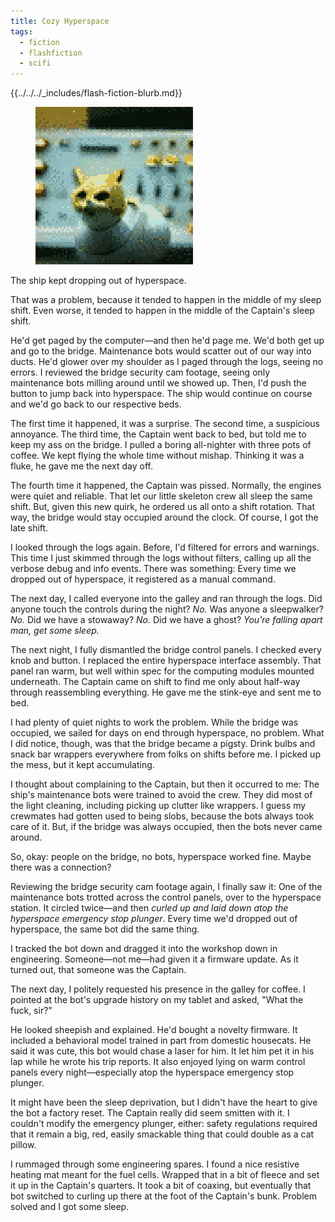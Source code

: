 ```yaml
---
title: Cozy Hyperspace
tags:
  - fiction
  - flashfiction
  - scifi
---
```


{{../../../_includes/flash-fiction-blurb.md}}

<!--more-->

<figure class="wide"><img src="./cover.png" /></figure>

The ship kept dropping out of hyperspace.

That was a problem, because it tended to happen in the middle of my sleep shift. Even worse, it tended to happen in the middle of the Captain's sleep shift.

He'd get paged by the computer—and then he'd page me. We'd both get up and go to the bridge. Maintenance bots would scatter out of our way into ducts. He'd glower over my shoulder as I paged through the logs, seeing no errors. I reviewed the bridge security cam footage, seeing only maintenance bots milling around until we showed up. Then, I'd push the button to jump back into hyperspace. The ship would continue on course and we'd go back to our respective beds.

The first time it happened, it was a surprise. The second time, a suspicious annoyance. The third time, the Captain went back to bed, but told me to keep my ass on the bridge. I pulled a boring all-nighter with three pots of coffee. We kept flying the whole time without mishap. Thinking it was a fluke, he gave me the next day off.

The fourth time it happened, the Captain was pissed. Normally, the engines were quiet and reliable. That let our little skeleton crew all sleep the same shift. But, given this new quirk, he ordered us all onto a shift rotation. That way, the bridge would stay occupied around the clock. Of course, I got the late shift.

I looked through the logs again. Before, I'd filtered for errors and warnings. This time I just skimmed through the logs without filters, calling up all the verbose debug and info events. There was something: Every time we dropped out of hyperspace, it registered as a manual command.

The next day, I called everyone into the galley and ran through the logs. Did anyone touch the controls during the night? *No.* Was anyone a sleepwalker? *No.* Did we have a stowaway? *No.* Did we have a ghost? *You're falling apart man, get some sleep.*

The next night, I fully dismantled the bridge control panels. I checked every knob and button. I replaced the entire hyperspace interface assembly. That panel ran warm, but well within spec for the computing modules mounted underneath. The Captain came on shift to find me only about half-way through reassembling everything. He gave me the stink-eye and sent me to bed.

I had plenty of quiet nights to work the problem. While the bridge was occupied, we sailed for days on end through hyperspace, no problem. What I did notice, though, was that the bridge became a pigsty. Drink bulbs and snack bar wrappers everywhere from folks on shifts before me. I picked up the mess, but it kept accumulating.

I thought about complaining to the Captain, but then it occurred to me: The ship's maintenance bots were trained to avoid the crew. They did most of the light cleaning, including picking up clutter like wrappers. I guess my crewmates had gotten used to being slobs, because the bots always took care of it. But, if the bridge was always occupied, then the bots never came around.

So, okay: people on the bridge, no bots, hyperspace worked fine. Maybe there was a connection?

Reviewing the bridge security cam footage again, I finally saw it: One of the maintenance bots trotted across the control panels, over to the hyperspace station. It circled twice—and then *curled up and laid down atop the hyperspace emergency stop plunger*. Every time we'd dropped out of hyperspace, the same bot did the same thing.

I tracked the bot down and dragged it into the workshop down in engineering. Someone—not me—had given it a firmware update. As it turned out, that someone was the Captain.

The next day, I politely requested his presence in the galley for coffee. I pointed at the bot's upgrade history on my tablet and asked, "What the fuck, sir?"

He looked sheepish and explained. He'd bought a novelty firmware. It included a behavioral model trained in part from domestic housecats. He said it was cute, this bot would chase a laser for him. It let him pet it in his lap while he wrote his trip reports. It also enjoyed lying on warm control panels every night—especially atop the hyperspace emergency stop plunger.

It might have been the sleep deprivation, but I didn't have the heart to give the bot a factory reset. The Captain really did seem smitten with it. I couldn't modify the emergency plunger, either: safety regulations required that it remain a big, red, easily smackable thing that could double as a cat pillow. 

I rummaged through some engineering spares. I found a nice resistive heating mat meant for the fuel cells. Wrapped that in a bit of fleece and set it up in the Captain's quarters. It took a bit of coaxing, but eventually that bot switched to curling up there at the foot of the Captain's bunk. Problem solved and I got some sleep.
